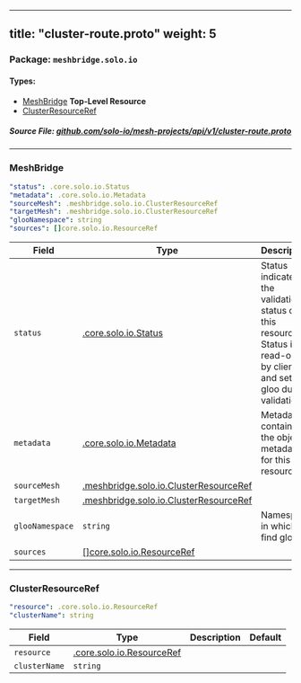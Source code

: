 
---
title: "cluster-route.proto"
weight: 5
---

<!-- Code generated by solo-kit. DO NOT EDIT. -->


### Package: `meshbridge.solo.io` 
#### Types:


- [MeshBridge](#meshbridge) **Top-Level Resource**
- [ClusterResourceRef](#clusterresourceref)
  



##### Source File: [github.com/solo-io/mesh-projects/api/v1/cluster-route.proto](https://github.com/solo-io/mesh-projects/blob/master/api/v1/cluster-route.proto)





---
### MeshBridge



```yaml
"status": .core.solo.io.Status
"metadata": .core.solo.io.Metadata
"sourceMesh": .meshbridge.solo.io.ClusterResourceRef
"targetMesh": .meshbridge.solo.io.ClusterResourceRef
"glooNamespace": string
"sources": []core.solo.io.ResourceRef

```

| Field | Type | Description | Default |
| ----- | ---- | ----------- |----------- | 
| `status` | [.core.solo.io.Status](../../../../solo-kit/api/v1/status.proto.sk/#status) | Status indicates the validation status of this resource. Status is read-only by clients, and set by gloo during validation. |  |
| `metadata` | [.core.solo.io.Metadata](../../../../solo-kit/api/v1/metadata.proto.sk/#metadata) | Metadata contains the object metadata for this resource. |  |
| `sourceMesh` | [.meshbridge.solo.io.ClusterResourceRef](../cluster-route.proto.sk/#clusterresourceref) |  |  |
| `targetMesh` | [.meshbridge.solo.io.ClusterResourceRef](../cluster-route.proto.sk/#clusterresourceref) |  |  |
| `glooNamespace` | `string` | Namespace in which to find gloo. |  |
| `sources` | [[]core.solo.io.ResourceRef](../../../../solo-kit/api/v1/ref.proto.sk/#resourceref) |  |  |




---
### ClusterResourceRef



```yaml
"resource": .core.solo.io.ResourceRef
"clusterName": string

```

| Field | Type | Description | Default |
| ----- | ---- | ----------- |----------- | 
| `resource` | [.core.solo.io.ResourceRef](../../../../solo-kit/api/v1/ref.proto.sk/#resourceref) |  |  |
| `clusterName` | `string` |  |  |





<!-- Start of HubSpot Embed Code -->
<script type="text/javascript" id="hs-script-loader" async defer src="//js.hs-scripts.com/5130874.js"></script>
<!-- End of HubSpot Embed Code -->
